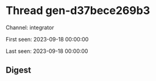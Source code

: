 # Thread gen-d37bece269b3
Channel: integrator

First seen: 2023-09-18 00:00:00

Last seen: 2023-09-18 00:00:00

## Digest


